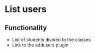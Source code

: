 # List users

## Functionality
- List of students divided to the classes
- Link to the addusers plugin